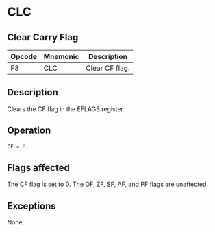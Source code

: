 # CLC
 
## Clear Carry Flag
 
 
|Opcode|Mnemonic|Description|
|-|-|-|
|F8|CLC|Clear CF flag.|
 
## Description
 
Clears the CF flag in the EFLAGS register.
 
 
## Operation
 
```c
CF = 0;

```
 
 
## Flags affected
 
The CF flag is set to 0. The OF, ZF, SF, AF, and PF flags are unaffected.

 
 
## Exceptions
 
None.
